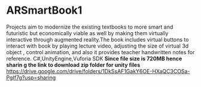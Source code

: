 # ARSmartBook1
Projects aim to modernize the existing textbooks to
more smart and futuristic but economically viable as
well by making them virtually interactive through augmented reality.The book includes virtual buttons to interact with book by playing lecture video, adjusting the
size of virtual 3d object , control animation, and also it
provides teacher handwritten notes for reference.
C#,UnityEngine,Vuforia SDK
**Since file size is 720MB hence sharin g the link to download zip folder for unity files**
https://drive.google.com/drive/folders/1DkSsAF1GakY6OE-HXaQC3COSa-PgIf7g?usp=sharing

